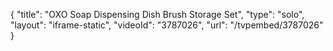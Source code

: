 {
    "title": "OXO Soap Dispensing Dish Brush Storage Set",
    "type": "solo",
    "layout": "iframe-static",
    "videoId": "3787026",
    "url": "\/tvpembed\/3787026"
}